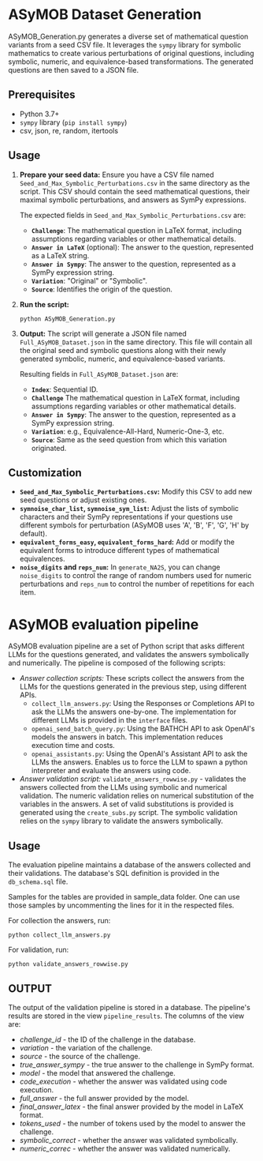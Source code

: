 # ASyMOB Dataset Generation

ASyMOB_Generation.py generates a diverse set of mathematical question variants from a seed CSV file. It leverages the `sympy` library for symbolic mathematics to create various perturbations of original questions, including symbolic, numeric, and equivalence-based transformations. The generated questions are then saved to a JSON file.

## Prerequisites

- Python 3.7+
- `sympy` library (`pip install sympy`)
- csv, json, re, random, itertools

## Usage

1.  **Prepare your seed data:** Ensure you have a CSV file named `Seed_and_Max_Symbolic_Perturbations.csv` in the same directory as the script. This CSV should contain the seed mathematical questions, their maximal symbolic perturbations, and answers as SymPy expressions.

    The expected fields in `Seed_and_Max_Symbolic_Perturbations.csv` are:
    * **`Challenge`**: The mathematical question in LaTeX format, including assumptions regarding variables or other mathematical details.
    * **`Answer in LaTeX`** (optional): The answer to the question, represented as a LaTeX string.
    * **`Answer in Sympy`**: The answer to the question, represented as a SymPy expression string.
    * **`Variation`**: "Original" or "Symbolic".
    * **`Source`**: Identifies the origin of the question.

2.  **Run the script:**
    ```
    python ASyMOB_Generation.py
    ```

3.  **Output:** The script will generate a JSON file named `Full_ASyMOB_Dataset.json` in the same directory. This file will contain all the original seed and symbolic questions along with their newly generated symbolic, numeric, and equivalence-based variants.

    Resulting fields in `Full_ASyMOB_Dataset.json` are:
    * **`Index`**: Sequential ID.
    * **`Challenge`** The mathematical question in LaTeX format, including assumptions regarding variables or other mathematical details.
    * **`Answer in Sympy`**: The answer to the question, represented as a SymPy expression string.
    * **`Variation`**: e.g., Equivalence-All-Hard, Numeric-One-3, etc.
    * **`Source`**: Same as the seed question from which this variation originated.

## Customization

-   **`Seed_and_Max_Symbolic_Perturbations.csv`:** Modify this CSV to add new seed questions or adjust existing ones.
-   **`symnoise_char_list`, `symnoise_sym_list`:** Adjust the lists of symbolic characters and their SymPy representations if your questions use different symbols for perturbation (ASyMOB uses 'A', 'B', 'F', 'G', 'H' by default).
-   **`equivalent_forms_easy`, `equivalent_forms_hard`:** Add or modify the equivalent forms to introduce different types of mathematical equivalences.
-   **`noise_digits` and `reps_num`:** In `generate_NA2S`, you can change `noise_digits` to control the range of random numbers used for numeric perturbations and `reps_num` to control the number of repetitions for each item.

# ASyMOB evaluation pipeline

ASyMOB evaluation pipeline are a set of Python script that asks different 
LLMs for the questions generated, and validates the answers symbolically and 
numerically.
The pipeline is composed of the following scripts:
- *Answer collection scripts:* These scripts collect the answers from the LLMs for the questions generated in the previous step, using different APIs.
    - `collect_llm_answers.py`: Using the Responses or Completions API to ask
    the LLMs the answers one-by-one. The implementation for different LLMs is
    provided in the `interface` files.
    - `openai_send_batch_query.py`: Using the BATHCH API to ask OpenAI's models 
    the answers in batch. This implementation reduces execution time and costs.
    - `openai_assistants.py`: Using the OpenAI's Assistant API to ask the LLMs the answers. Enables us to force the LLM to spawn a python interpreter and
    evaluate the answers using code.
- *Answer validation script:* `validate_answers_rowwise.py` - validates the
    answers collected from the LLMs using symbolic and numerical validation.
    The numeric validation relies on numerical substitution of the variables in
    the answers. A set of valid substitutions is provided is generated using 
    the `create_subs.py` script. The symbolic validation relies on the
    `sympy` library to validate the answers symbolically.

## Usage
The evaluation pipeline maintains a database of the answers collected and their
validations. The database's SQL definition is provided in the `db_schema.sql` file.

Samples for the tables are provided in sample_data folder. 
One can use those samples by uncommenting the lines for it in the respected files.

For collection the answers, run:
```
python collect_llm_answers.py
```

For validation, run:
```
python validate_answers_rowwise.py
```

## OUTPUT
The output of the validation pipeline is stored in a database. The pipeline's 
results are stored in the view `pipeline_results`. The columns of the view are:
- *challenge_id* - the ID of the challenge in the database.
- *variation* - the variation of the challenge.
- *source* - the source of the challenge.
- *true_answer_sympy* - the true answer to the challenge in SymPy format.
- *model* - the model that answered the challenge.
- *code_execution* - whether the answer was validated using code execution.
- *full_answer* - the full answer provided by the model.
- *final_answer_latex* - the final answer provided by the model in LaTeX format.
- *tokens_used* - the number of tokens used by the model to answer the challenge.
- *symbolic_correct* - whether the answer was validated symbolically.
- *numeric_correc* - whether the answer was validated numerically.
